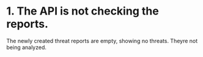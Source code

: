 # 1. The API is not checking the reports.
The newly created threat reports are empty, showing no threats. Theyre not being analyzed.